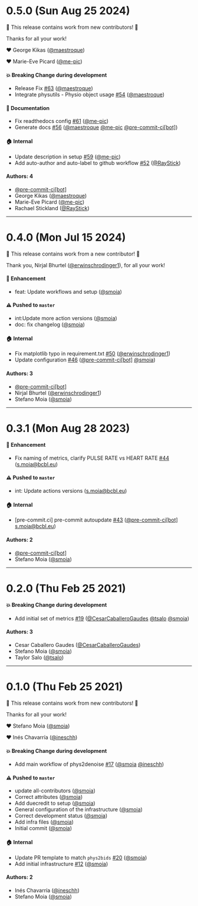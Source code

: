 # 0.5.0 (Sun Aug 25 2024)

:tada: This release contains work from new contributors! :tada:

Thanks for all your work!

:heart: George Kikas ([@maestroque](https://github.com/maestroque))

:heart: Marie-Eve Picard ([@me-pic](https://github.com/me-pic))

#### 💥 Breaking Change during development

- Release Fix [#63](https://github.com/physiopy/phys2denoise/pull/63) ([@maestroque](https://github.com/maestroque))
- Integrate physutils - Physio object usage [#54](https://github.com/physiopy/phys2denoise/pull/54) ([@maestroque](https://github.com/maestroque))

#### 📝 Documentation

- Fix readthedocs config [#61](https://github.com/physiopy/phys2denoise/pull/61) ([@me-pic](https://github.com/me-pic))
- Generate docs [#56](https://github.com/physiopy/phys2denoise/pull/56) ([@maestroque](https://github.com/maestroque) [@me-pic](https://github.com/me-pic) [@pre-commit-ci[bot]](https://github.com/pre-commit-ci[bot]))

#### 🏠 Internal

- Update description in setup [#59](https://github.com/physiopy/phys2denoise/pull/59) ([@me-pic](https://github.com/me-pic))
- Add auto-author and auto-label to github workflow [#52](https://github.com/physiopy/phys2denoise/pull/52) ([@RayStick](https://github.com/RayStick))

#### Authors: 4

- [@pre-commit-ci[bot]](https://github.com/pre-commit-ci[bot])
- George Kikas ([@maestroque](https://github.com/maestroque))
- Marie-Eve Picard ([@me-pic](https://github.com/me-pic))
- Rachael Stickland ([@RayStick](https://github.com/RayStick))

---

# 0.4.0 (Mon Jul 15 2024)

:tada: This release contains work from a new contributor! :tada:

Thank you, Nirjal Bhurtel ([@erwinschrodinger1](https://github.com/erwinschrodinger1)), for all your work!

#### 🚀 Enhancement

- feat: Update workflows and setup ([@smoia](https://github.com/smoia))

#### ⚠️ Pushed to `master`

- int:Update more action versions ([@smoia](https://github.com/smoia))
- doc: fix changelog ([@smoia](https://github.com/smoia))

#### 🏠 Internal

- Fix matplotlib typo in requirement.txt [#50](https://github.com/physiopy/phys2denoise/pull/50) ([@erwinschrodinger1](https://github.com/erwinschrodinger1))
- Update configuration [#46](https://github.com/physiopy/phys2denoise/pull/46) ([@pre-commit-ci[bot]](https://github.com/pre-commit-ci[bot]) [@smoia](https://github.com/smoia))

#### Authors: 3

- [@pre-commit-ci[bot]](https://github.com/pre-commit-ci[bot])
- Nirjal Bhurtel ([@erwinschrodinger1](https://github.com/erwinschrodinger1))
- Stefano Moia ([@smoia](https://github.com/smoia))

---

# 0.3.1 (Mon Aug 28 2023)

#### 🚀 Enhancement

- Fix naming of metrics, clarify PULSE RATE vs HEART RATE [#44](https://github.com/physiopy/phys2denoise/pull/44) (s.moia@bcbl.eu)

#### ⚠️ Pushed to `master`

- int: Update actions versions (s.moia@bcbl.eu)

#### 🏠 Internal

- [pre-commit.ci] pre-commit autoupdate [#43](https://github.com/physiopy/phys2denoise/pull/43) ([@pre-commit-ci[bot]](https://github.com/pre-commit-ci[bot]) s.moia@bcbl.eu)

#### Authors: 2

- [@pre-commit-ci[bot]](https://github.com/pre-commit-ci[bot])
- Stefano Moia ([@smoia](https://github.com/smoia))

---

# 0.2.0 (Thu Feb 25 2021)

#### 💥 Breaking Change during development

- Add initial set of metrics [#19](https://github.com/physiopy/phys2denoise/pull/19) ([@CesarCaballeroGaudes](https://github.com/CesarCaballeroGaudes) [@tsalo](https://github.com/tsalo) [@smoia](https://github.com/smoia))

#### Authors: 3

- Cesar Caballero Gaudes ([@CesarCaballeroGaudes](https://github.com/CesarCaballeroGaudes))
- Stefano Moia ([@smoia](https://github.com/smoia))
- Taylor Salo ([@tsalo](https://github.com/tsalo))

---

# 0.1.0 (Thu Feb 25 2021)

:tada: This release contains work from new contributors! :tada:

Thanks for all your work!

:heart: Stefano Moia ([@smoia](https://github.com/smoia))

:heart: Inés Chavarría ([@ineschh](https://github.com/ineschh))

#### 💥 Breaking Change during development

- Add main workflow of phys2denoise [#17](https://github.com/physiopy/phys2denoise/pull/17) ([@smoia](https://github.com/smoia) [@ineschh](https://github.com/ineschh))

#### ⚠️ Pushed to `master`

- update all-contributors ([@smoia](https://github.com/smoia))
- Correct attributes ([@smoia](https://github.com/smoia))
- Add duecredit to setup ([@smoia](https://github.com/smoia))
- General configuration of the infrastructure ([@smoia](https://github.com/smoia))
- Correct development status ([@smoia](https://github.com/smoia))
- Add infra files ([@smoia](https://github.com/smoia))
- Initial commit ([@smoia](https://github.com/smoia))

#### 🏠 Internal

- Update PR template to match `phys2bids` [#20](https://github.com/physiopy/phys2denoise/pull/20) ([@smoia](https://github.com/smoia))
- Add initial infrastructure [#12](https://github.com/physiopy/phys2denoise/pull/12) ([@smoia](https://github.com/smoia))

#### Authors: 2

- Inés Chavarría ([@ineschh](https://github.com/ineschh))
- Stefano Moia ([@smoia](https://github.com/smoia))
